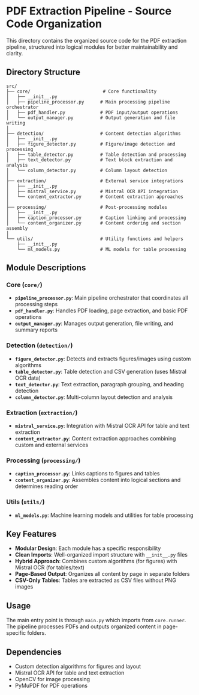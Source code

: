 # PDF Extraction Pipeline - Source Code Organization

This directory contains the organized source code for the PDF extraction pipeline, structured into logical modules for better maintainability and clarity.

## Directory Structure

```
src/
├── core/                           # Core functionality
│   ├── __init__.py
│   ├── pipeline_processor.py      # Main processing pipeline orchestrator
│   ├── pdf_handler.py             # PDF input/output operations
│   └── output_manager.py          # Output generation and file writing
│
├── detection/                     # Content detection algorithms
│   ├── __init__.py
│   ├── figure_detector.py         # Figure/image detection and processing
│   ├── table_detector.py          # Table detection and processing
│   ├── text_detector.py           # Text block extraction and analysis
│   └── column_detector.py         # Column layout detection
│
├── extraction/                    # External service integrations
│   ├── __init__.py
│   ├── mistral_service.py         # Mistral OCR API integration
│   └── content_extractor.py       # Content extraction approaches
│
├── processing/                    # Post-processing modules
│   ├── __init__.py
│   ├── caption_processor.py       # Caption linking and processing
│   └── content_organizer.py       # Content ordering and section assembly
│
└── utils/                         # Utility functions and helpers
    ├── __init__.py
    └── ml_models.py               # ML models for table processing
```

## Module Descriptions

### Core (`core/`)
- **`pipeline_processor.py`**: Main pipeline orchestrator that coordinates all processing steps
- **`pdf_handler.py`**: Handles PDF loading, page extraction, and basic PDF operations
- **`output_manager.py`**: Manages output generation, file writing, and summary reports

### Detection (`detection/`)
- **`figure_detector.py`**: Detects and extracts figures/images using custom algorithms
- **`table_detector.py`**: Table detection and CSV generation (uses Mistral OCR data)
- **`text_detector.py`**: Text extraction, paragraph grouping, and heading detection
- **`column_detector.py`**: Multi-column layout detection and analysis

### Extraction (`extraction/`)
- **`mistral_service.py`**: Integration with Mistral OCR API for table and text extraction
- **`content_extractor.py`**: Content extraction approaches combining custom and external services

### Processing (`processing/`)
- **`caption_processor.py`**: Links captions to figures and tables
- **`content_organizer.py`**: Assembles content into logical sections and determines reading order

### Utils (`utils/`)
- **`ml_models.py`**: Machine learning models and utilities for table processing

## Key Features

- **Modular Design**: Each module has a specific responsibility
- **Clean Imports**: Well-organized import structure with `__init__.py` files
- **Hybrid Approach**: Combines custom algorithms (for figures) with Mistral OCR (for tables/text)
- **Page-Based Output**: Organizes all content by page in separate folders
- **CSV-Only Tables**: Tables are extracted as CSV files without PNG images

## Usage

The main entry point is through `main.py` which imports from `core.runner`. The pipeline processes PDFs and outputs organized content in page-specific folders.

## Dependencies

- Custom detection algorithms for figures and layout
- Mistral OCR API for table and text extraction
- OpenCV for image processing
- PyMuPDF for PDF operations
